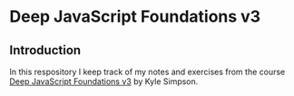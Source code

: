 # Deep JavaScript Foundations v3

## Introduction

In this respository I keep track of my notes and exercises from the course [Deep JavaScript Foundations v3](https://frontendmasters.com/courses/deep-javascript-v3/) by Kyle Simpson.